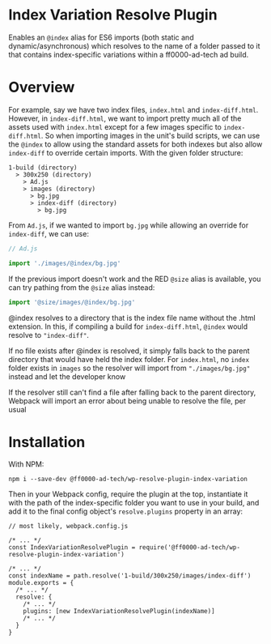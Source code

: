 # Index Variation Resolve Plugin

Enables an `@index` alias for ES6 imports (both static and dynamic/asynchronous) which resolves to the name of a folder passed to it that contains index-specific variations within a ff0000-ad-tech ad build.

# Overview

For example, say we have two index files, `index.html` and `index-diff.html`. However, in `index-diff.html`, we want to import pretty much all of the assets used with `index.html` except for a few images specific to `index-diff.html`. So when importing images in the unit's build scripts, we can use the `@index` to allow using the standard assets for both indexes but also allow `index-diff` to override certain imports. With the given folder structure:

```
1-build (directory)
  > 300x250 (directory)
    > Ad.js 
    > images (directory)
      > bg.jpg
      > index-diff (directory)
        > bg.jpg
```

From `Ad.js`, if we wanted to import `bg.jpg` while allowing an override for `index-diff`, we can use:

```js
// Ad.js

import './images/@index/bg.jpg'
``` 

If the previous import doesn't work and the RED `@size` alias is available, you can try pathing from the `@size` alias instead:

```js
import '@size/images/@index/bg.jpg'
```

@index resolves to a directory that is the index file name without the .html extension. In this, if compiling a build for `index-diff.html`, `@index` would resolve to `"index-diff"`.

If no file exists after @index is resolved, it simply falls back to the parent directory that would have held the index folder. For `index.html`, no `index` folder exists in `images` so the resolver will import from `"./images/bg.jpg"` instead and let the developer know

If the resolver still can't find a file after falling back to the parent directory, Webpack will import an error about being unable to resolve the file, per usual

# Installation

With NPM:
```
npm i --save-dev @ff0000-ad-tech/wp-resolve-plugin-index-variation
```

Then in your Webpack config, require the plugin at the top, instantiate it with the path of the index-specific folder you want to use in your build, and add it to the final config object's `resolve.plugins` property in an array:
```
// most likely, webpack.config.js

/* ... */
const IndexVariationResolvePlugin = require('@ff0000-ad-tech/wp-resolve-plugin-index-variation')

/* ... */
const indexName = path.resolve('1-build/300x250/images/index-diff')
module.exports = {
  /* ... */
  resolve: {
    /* ... */
    plugins: [new IndexVariationResolvePlugin(indexName)]
    /* ... */
  }
}

```
